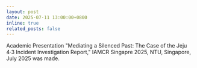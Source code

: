```yaml
---
layout: post
date: 2025-07-11 13:00:00+0800
inline: true
related_posts: false
---
```


Academic Presentation  "Mediating a Silenced Past: The Case of the Jeju 4·3 Incident Investigation Report," IAMCR Singapre 2025, NTU, Singapore, July 2025 was made.
